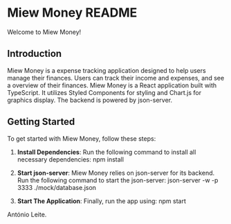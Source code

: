 # Miew Money README

Welcome to Miew Money!

## Introduction

Miew Money is a expense tracking application designed to help users manage their finances. Users can track their income and expenses, and see a overview of their finances.
Miew Money is a React application built with TypeScript. It utilizes Styled Components for styling and Chart.js for graphics display. The backend is powered by json-server.

## Getting Started

To get started with Miew Money, follow these steps:

1. **Install Dependencies**: Run the following command to install all necessary dependencies:
   npm install

2. **Start json-server**: Miew Money relies on json-server for its backend. Run the following command to start the json-server:
   json-server -w -p 3333 ./mock/database.json

3. **Start The Application**: Finally, run the app using:
   npm start

António Leite.

